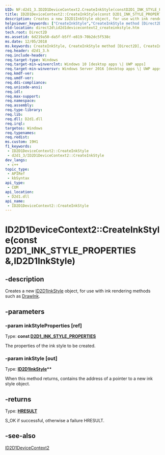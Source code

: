 ```yaml
---
UID: NF:d2d1_3.ID2D1DeviceContext2.CreateInkStyle(constD2D1_INK_STYLE_PROPERTIES&,ID2D1InkStyle)
title: ID2D1DeviceContext2::CreateInkStyle(const D2D1_INK_STYLE_PROPERTIES &,ID2D1InkStyle) (d2d1_3.h)
description: Creates a new ID2D1InkStyle object, for use with ink rendering methods such as DrawInk.
helpviewer_keywords: ["CreateInkStyle","CreateInkStyle method [Direct2D]","CreateInkStyle method [Direct2D]","ID2D1DeviceContext2 interface","ID2D1DeviceContext2 interface [Direct2D]","CreateInkStyle method","ID2D1DeviceContext2.CreateInkStyle","ID2D1DeviceContext2.CreateInkStyle(const D2D1_INK_STYLE_PROPERTIES &","ID2D1InkStyle)","ID2D1DeviceContext2::CreateInkStyle","ID2D1DeviceContext2::CreateInkStyle(const D2D1_INK_STYLE_PROPERTIES &","ID2D1InkStyle)","d2d1_3/ID2D1DeviceContext2::CreateInkStyle","direct2d.id2d1devicecontext2_createinkstyle"]
old-location: direct2d\id2d1devicecontext2_createinkstyle.htm
tech.root: Direct2D
ms.assetid: 6d219a50-da5f-b5ff-e819-70b2dc5f538c
ms.date: 12/05/2018
ms.keywords: CreateInkStyle, CreateInkStyle method [Direct2D], CreateInkStyle method [Direct2D],ID2D1DeviceContext2 interface, ID2D1DeviceContext2 interface [Direct2D],CreateInkStyle method, ID2D1DeviceContext2.CreateInkStyle, ID2D1DeviceContext2.CreateInkStyle(const D2D1_INK_STYLE_PROPERTIES &,ID2D1InkStyle), ID2D1DeviceContext2::CreateInkStyle, ID2D1DeviceContext2::CreateInkStyle(const D2D1_INK_STYLE_PROPERTIES &,ID2D1InkStyle), d2d1_3/ID2D1DeviceContext2::CreateInkStyle, direct2d.id2d1devicecontext2_createinkstyle
req.header: d2d1_3.h
req.include-header: 
req.target-type: Windows
req.target-min-winverclnt: Windows 10 [desktop apps \| UWP apps]
req.target-min-winversvr: Windows Server 2016 [desktop apps \| UWP apps]
req.kmdf-ver: 
req.umdf-ver: 
req.ddi-compliance: 
req.unicode-ansi: 
req.idl: 
req.max-support: 
req.namespace: 
req.assembly: 
req.type-library: 
req.lib: 
req.dll: D2d1.dll
req.irql: 
targetos: Windows
req.typenames: 
req.redist: 
ms.custom: 19H1
f1_keywords:
 - ID2D1DeviceContext2::CreateInkStyle
 - d2d1_3/ID2D1DeviceContext2::CreateInkStyle
dev_langs:
 - c++
topic_type:
 - APIRef
 - kbSyntax
api_type:
 - COM
api_location:
 - D2d1.dll
api_name:
 - ID2D1DeviceContext2::CreateInkStyle
---
```


# ID2D1DeviceContext2::CreateInkStyle(const D2D1_INK_STYLE_PROPERTIES &,ID2D1InkStyle)


## -description

Creates a new <a href="/windows/desktop/api/d2d1_3/nn-d2d1_3-id2d1inkstyle">ID2D1InkStyle</a> object, for use with ink 
        rendering methods such as <a href="/windows/desktop/api/d2d1_3/nf-d2d1_3-id2d1devicecontext2-drawink">DrawInk</a>.

## -parameters

### -param inkStyleProperties [ref]

Type: <b>const <a href="/windows/desktop/api/d2d1_3/ns-d2d1_3-d2d1_ink_style_properties">D2D1_INK_STYLE_PROPERTIES</a></b>

The properties of the ink style to be created.

### -param inkStyle [out]

Type: <b><a href="/windows/desktop/api/d2d1_3/nn-d2d1_3-id2d1inkstyle">ID2D1InkStyle</a>**</b>

When this method returns, contains the address of a pointer to a new ink style object.

## -returns

Type: <b><a href="/windows/win32/com/structure-of-com-error-codes">HRESULT</a></b>

S_OK if successful, otherwise a failure HRESULT.

## -see-also

<a href="/windows/desktop/api/d2d1_3/nn-d2d1_3-id2d1devicecontext2">ID2D1DeviceContext2</a>

